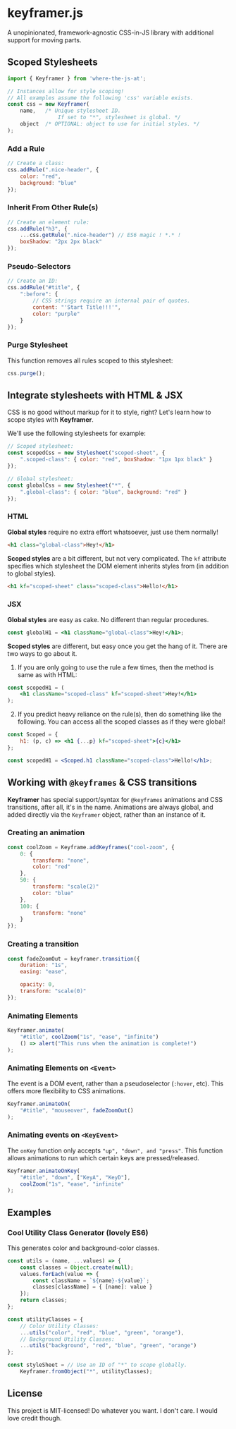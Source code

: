 # keyframer.js

A unopinionated, framework-agnostic CSS-in-JS library with additional support for moving parts.


## Scoped Stylesheets

```js
import { Keyframer } from 'where-the-js-at'; 

// Instances allow for style scoping!
// All examples assume the following 'css' variable exists.
const css = new Keyframer(
	name, 	/* Unique stylesheet ID. 
				If set to "*", stylesheet is global. */
	object 	/* OPTIONAL: object to use for initial styles. */
);
```

### Add a Rule
```js
// Create a class:
css.addRule(".nice-header", {
	color: "red",
	background: "blue"
});
```

### Inherit From Other Rule(s)
```js
// Create an element rule:
css.addRule("h3", {
	...css.getRule(".nice-header") // ES6 magic ! *.* !
	boxShadow: "2px 2px black"
});
```

### Pseudo-Selectors
```js
// Create an ID:
css.addRule("#title", {
	":before": {
		// CSS strings require an internal pair of quotes.
		content: "'Start Title!!!'",
		color: "purple"
	}
});
```

### Purge Stylesheet
This function removes all rules scoped to this stylesheet:
```js
css.purge();
```

## Integrate stylesheets with HTML & JSX

CSS is no good without markup for it to style, right? Let's learn how to scope styles with **Keyframer**.

We'll use the following stylesheets for example:
```js
// Scoped stylesheet:
const scopedCss = new Stylesheet("scoped-sheet", {
	".scoped-class": { color: "red", boxShadow: "1px 1px black" }
});

// Global stylesheet:
const globalCss = new Stylesheet("*", {
	".global-class": { color: "blue", background: "red" }
});
``` 

### HTML

**Global styles** require no extra effort whatsoever, just use them normally!
```html
<h1 class="global-class">Hey!</h1>
```

**Scoped styles** are a bit different, but not very complicated. The `kf` attribute specifies which stylesheet the DOM element inherits styles from (in addition to global styles).
```html
<h1 kf="scoped-sheet" class="scoped-class">Hello!</h1>
```

### JSX

**Global styles** are easy as cake. No different than regular procedures.
```jsx
const globalH1 = <h1 className="global-class">Hey!</h1>;
```

**Scoped styles** are different, but easy once you get the hang of it. There are two ways to go about it.

1. If you are only going to use the rule a few times, then the method is same as with HTML:
```jsx
const scopedH1 = (
	<h1 className="scoped-class" kf="scoped-sheet">Hey!</h1>
);
```
2. If you predict heavy reliance on the rule(s), then do something like the following. You can access all the scoped classes as if they were global!
```jsx
const Scoped = {
	h1: (p, c) => <h1 {...p} kf="scoped-sheet">{c}</h1>
}; 

const scopedH1 = <Scoped.h1 className="scoped-class">Hello!</h1>;
```

## Working with `@keyframes` & CSS transitions

**Keyframer** has special support/syntax for `@keyframes` animations and CSS transitions, after all, it's in the name. Animations are always global, and added directly via the `Keyframer` object, rather than an instance of it.

### Creating an animation

```js
const coolZoom = Keyframe.addKeyframes("cool-zoom", {
	0: {
		transform: "none",
		color: "red"
	},
	50: {
		transform: "scale(2)"
		color: "blue"
	},
	100: {
		transform: "none"
	}
});
```

### Creating a transition

```js
const fadeZoomOut = keyframer.transition({
	duration: "1s",
	easing: "ease",

	opacity: 0,
	transform: "scale(0)"
});
```

### Animating Elements

```js
Keyframer.animate(
	"#title", coolZoom("1s", "ease", "infinite")
	() => alert("This runs when the animation is complete!")
);
```

### Animating Elements on `<Event>`

The event is a DOM event, rather than a pseudoselector (`:hover`, etc). This offers more flexibility to CSS animations.
```js
Keyframer.animateOn(
	"#title", "mouseover", fadeZoomOut()
);
```

### Animating events on `<KeyEvent>`

The `onKey` function only accepts `"up", "down", and "press"`. This function allows animations to run which certain keys are pressed/released.
```js
Keyframer.animateOnKey(
	"#title", "down", ["KeyA", "KeyD"],
	coolZoom("1s", "ease", "infinite"
);
```

## Examples

### Cool Utility Class Generator (lovely ES6)

This generates color and background-color classes.	
```js
const utils = (name, ...values) => {
	const classes = Object.create(null);
	values.forEach(value => {
		const className = `${name}-${value}`;
		classes[className] = { [name]: value } 
	});
	return classes;
};

const utilityClasses = {
	// Color Utility Classes:
	...utils("color", "red", "blue", "green", "orange"),
	// Background Utility Classes:
	...utils("background", "red", "blue", "green", "orange")
};

const styleSheet = // Use an ID of "*" to scope globally.
	Keyframer.fromObject("*", utilityClasses);
```

## License

This project is MIT-licensed! Do whatever you want. I don't care. I would love credit though.

